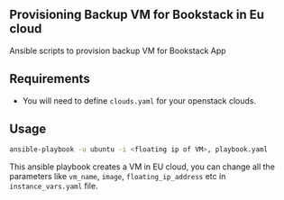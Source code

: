## Provisioning Backup VM for Bookstack in Eu cloud

Ansible scripts to provision backup  VM for Bookstack App

## Requirements
 - You will need to define `clouds.yaml` for your openstack clouds. 

## Usage

```bash
ansible-playbook -u ubuntu -i <floating ip of VM>, playbook.yaml
```

This ansible playbook creates a VM in EU cloud, you can change all the parameters like `vm_name`, `image`, `floating_ip_address` etc in `instance_vars.yaml` file. 
